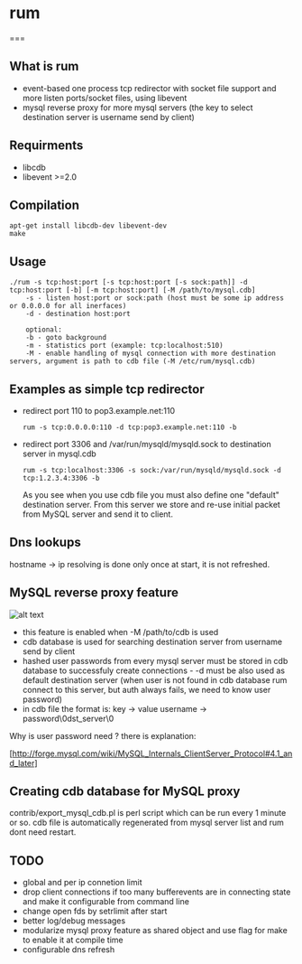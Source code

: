 # rum
===

## What is rum
* event-based one process tcp redirector with socket file support and more listen ports/socket files, using libevent
* mysql reverse proxy for more mysql servers (the key to select destination server is username send by client)

## Requirments
* libcdb
* libevent >=2.0

## Compilation
```
apt-get install libcdb-dev libevent-dev
make
```

## Usage
```
./rum -s tcp:host:port [-s tcp:host:port [-s sock:path]] -d tcp:host:port [-b] [-m tcp:host:port] [-M /path/to/mysql.cdb]
    -s - listen host:port or sock:path (host must be some ip address or 0.0.0.0 for all inerfaces)
    -d - destination host:port

    optional:
    -b - goto background
    -m - statistics port (example: tcp:localhost:510)
    -M - enable handling of mysql connection with more destination servers, argument is path to cdb file (-M /etc/rum/mysql.cdb)
```

## Examples as simple tcp redirector

* redirect port 110 to pop3.example.net:110

  `rum -s tcp:0.0.0.0:110 -d tcp:pop3.example.net:110 -b`

* redirect port 3306 and /var/run/mysqld/mysqld.sock to destination server in mysql.cdb

  `rum -s tcp:localhost:3306 -s sock:/var/run/mysqld/mysqld.sock -d tcp:1.2.3.4:3306 -b`


  As you see when you use cdb file you must also define one "default" destination server. From this server we store and re-use initial packet
  from MySQL server and send it to client.

## Dns lookups
hostname -> ip resolving is done only once at start, it is not refreshed.

## MySQL reverse proxy feature
![alt text](https://raw2.github.com/websupport-sk/rum/master/images/rum-mysql.png "this is how it works")
* this feature is enabled when -M /path/to/cdb is used
* cdb database is used for searching destination server from username send by client
* hashed user passwords from every mysql server must be stored in cdb database to successfuly create connections - -d must be also used as default destination server (when user is not found in cdb database rum connect to this server, but auth always fails, we need to know user password)
* in cdb file the format is:
    key -> value
    username -> password\0dst_server\0

Why is user password need ? there is explanation:

[http://forge.mysql.com/wiki/MySQL_Internals_ClientServer_Protocol#4.1_and_later]

## Creating cdb database for MySQL proxy
contrib/export_mysql_cdb.pl is perl script which can be run every 1 minute or so. cdb file is automatically regenerated from mysql server list and rum dont need restart.

## TODO
* global and per ip connetion limit
* drop client connections if too many bufferevents are in connecting state and make it configurable from command line
* change open fds by setrlimit after start
* better log/debug messages
* modularize mysql proxy feature as shared object and use flag for make to enable it at compile time
* configurable dns refresh


